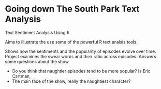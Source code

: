 # Going down The South Park Text Analysis
Text  Sentiment Analysis Using R

Aims to illustrate the use some of the powerful R text analsis tools.

Shows how the sentiments and the popularity of episodes evolve over time.
Project examines the swear words and their ratio across episodes. Answers some questions about the show. 
  - Do you think that naughtier episodes tend to be more popular? Is Eric Cartman, 
  - The main face of the show, really the naughtiest character? 
